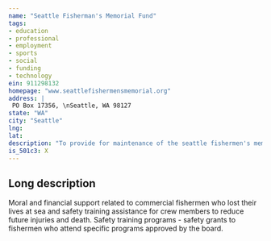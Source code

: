 ```yaml
---
name: "Seattle Fisherman's Memorial Fund"
tags:
- education
- professional
- employment
- sports
- social
- funding
- technology
ein: 911298132
homepage: "www.seattlefishermensmemorial.org"
address: |
 PO Box 17356, \nSeattle, WA 98127
state: "WA"
city: "Seattle"
lng: 
lat: 
description: "To provide for maintenance of the seattle fishermen's memorial. "
is_501c3: X
---
```


## Long description

Moral and financial support related to commercial fishermen who lost their lives at sea and safety training assistance for crew members to reduce future injuries and death. Safety training programs - safety grants to fishermen who attend specific programs approved by the board. 
